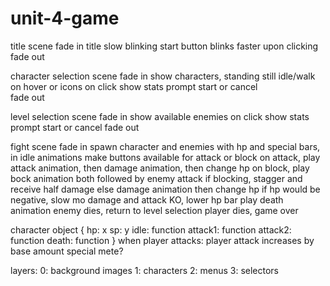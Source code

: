 # unit-4-game
title scene
    fade in
    title
    slow blinking start button
    blinks faster upon clicking
    fade out

character selection scene
    fade in
    show characters, standing still
    idle/walk on hover or icons
    on click show stats
    prompt start or cancel    
    fade out

level selection scene
    fade in
    show available enemies
    on click show stats
    prompt start or cancel
    fade out

fight scene
    fade in
    spawn character and enemies with hp and special bars, in idle animations
    make buttons available for attack or block
        on attack, play attack animation, then damage animation, then change hp
        on block, play bock animation
        both followed by enemy attack
        if blocking, stagger and receive half damage
        else damage animation then change hp
    if hp would be negative, slow mo damage and attack KO, lower hp bar
    play death animation
    enemy dies, return to level selection
    player dies, game over

character object {
    hp: x
    sp: y
    idle: function
    attack1: function
    attack2: function
    death: function
}
when player attacks:
    player attack increases by base amount
    special mete?


layers:
0: background images
1: characters
2: menus
3: selectors